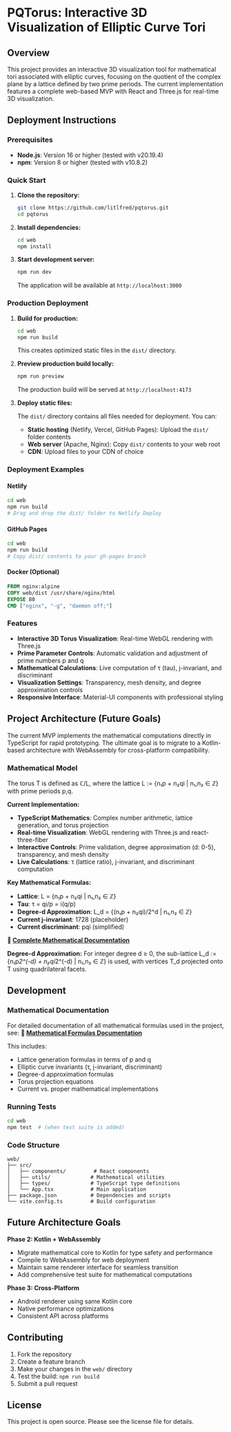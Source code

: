  # PQTorus: Interactive 3D Visualization of Elliptic Curve Tori

## Overview

This project provides an interactive 3D visualization tool for mathematical tori associated with elliptic curves, focusing on the quotient of the complex plane by a lattice defined by two prime periods. The current implementation features a complete web-based MVP with React and Three.js for real-time 3D visualization.

## Deployment Instructions

### Prerequisites

- **Node.js**: Version 16 or higher (tested with v20.19.4)
- **npm**: Version 8 or higher (tested with v10.8.2)

### Quick Start

1. **Clone the repository:**
   ```bash
   git clone https://github.com/litlfred/pqtorus.git
   cd pqtorus
   ```

2. **Install dependencies:**
   ```bash
   cd web
   npm install
   ```

3. **Start development server:**
   ```bash
   npm run dev
   ```
   
   The application will be available at `http://localhost:3000`

### Production Deployment

1. **Build for production:**
   ```bash
   cd web
   npm run build
   ```
   
   This creates optimized static files in the `dist/` directory.

2. **Preview production build locally:**
   ```bash
   npm run preview
   ```
   
   The production build will be served at `http://localhost:4173`

3. **Deploy static files:**
   
   The `dist/` directory contains all files needed for deployment. You can:
   
   - **Static hosting** (Netlify, Vercel, GitHub Pages): Upload the `dist/` folder contents
   - **Web server** (Apache, Nginx): Copy `dist/` contents to your web root
   - **CDN**: Upload files to your CDN of choice

### Deployment Examples

#### Netlify
```bash
cd web
npm run build
# Drag and drop the dist/ folder to Netlify Deploy
```

#### GitHub Pages
```bash
cd web
npm run build
# Copy dist/ contents to your gh-pages branch
```

#### Docker (Optional)
```dockerfile
FROM nginx:alpine
COPY web/dist /usr/share/nginx/html
EXPOSE 80
CMD ["nginx", "-g", "daemon off;"]
```

### Features

- **Interactive 3D Torus Visualization**: Real-time WebGL rendering with Three.js
- **Prime Parameter Controls**: Automatic validation and adjustment of prime numbers p and q
- **Mathematical Calculations**: Live computation of τ (tau), j-invariant, and discriminant
- **Visualization Settings**: Transparency, mesh density, and degree approximation controls
- **Responsive Interface**: Material-UI components with professional styling

## Project Architecture (Future Goals)

The current MVP implements the mathematical computations directly in TypeScript for rapid prototyping. The ultimate goal is to migrate to a Kotlin-based architecture with WebAssembly for cross-platform compatibility.

### Mathematical Model

The torus T is defined as ℂ/L, where the lattice L := {n₁p + n₂qi | n₁,n₂ ∈ ℤ} with prime periods p,q. 

**Current Implementation:**
- **TypeScript Mathematics**: Complex number arithmetic, lattice generation, and torus projection
- **Real-time Visualization**: WebGL rendering with Three.js and react-three-fiber
- **Interactive Controls**: Prime validation, degree approximation (d: 0-5), transparency, and mesh density
- **Live Calculations**: τ (lattice ratio), j-invariant, and discriminant computation

**Key Mathematical Formulas:**
- **Lattice**: L = {n₁p + n₂qi | n₁,n₂ ∈ ℤ} 
- **Tau**: τ = qi/p = i(q/p)
- **Degree-d Approximation**: L_d = {(n₁p + n₂qi)/2^d | n₁,n₂ ∈ ℤ}
- **Current j-invariant**: 1728 (placeholder)
- **Current discriminant**: pqi (simplified)

**📖 [Complete Mathematical Documentation](./MATHEMATICAL_FORMULAS.md)**

**Degree-d Approximation:** 
For integer degree d ≥ 0, the sub-lattice L_d := {n₁p*2^(-d) + n₂qi*2^(-d) | n₁,n₂ ∈ ℤ} is used, with vertices T_d projected onto T using quadrilateral facets.

## Development

### Mathematical Documentation

For detailed documentation of all mathematical formulas used in the project, see:
**📖 [Mathematical Formulas Documentation](./MATHEMATICAL_FORMULAS.md)**

This includes:
- Lattice generation formulas in terms of p and q
- Elliptic curve invariants (τ, j-invariant, discriminant)
- Degree-d approximation formulas  
- Torus projection equations
- Current vs. proper mathematical implementations

### Running Tests
```bash
cd web
npm test  # (when test suite is added)
```

### Code Structure
```
web/
├── src/
│   ├── components/         # React components
│   ├── utils/             # Mathematical utilities
│   ├── types/             # TypeScript type definitions
│   └── App.tsx            # Main application
├── package.json           # Dependencies and scripts
└── vite.config.ts         # Build configuration
```

## Future Architecture Goals

**Phase 2: Kotlin + WebAssembly**
- Migrate mathematical core to Kotlin for type safety and performance
- Compile to WebAssembly for web deployment
- Maintain same renderer interface for seamless transition
- Add comprehensive test suite for mathematical computations

**Phase 3: Cross-Platform**
- Android renderer using same Kotlin core
- Native performance optimizations
- Consistent API across platforms

## Contributing

1. Fork the repository
2. Create a feature branch
3. Make your changes in the `web/` directory
4. Test the build: `npm run build`
5. Submit a pull request

## License

This project is open source. Please see the license file for details.
